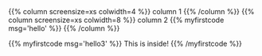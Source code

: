 <!-- 
.. title: Testing Shortcodes
.. slug: testing-shortcodes
.. date: 2016-07-08 15:27:09 UTC-04:00
.. tags: 
.. category: 
.. link: 
.. description: 
.. type: text
-->

<div class='row'>
 {{% column screensize=xs colwidth=4 %}}
    column 1
 {{% /column %}}
 {{% column screensize=xs colwidth=8 %}}
    column 2
    {{% myfirstcode msg='hello' %}}
 {{% /column %}}
</div>

{{% myfirstcode msg='hello3' %}} 
This is inside!
{{% /myfirstcode %}}

